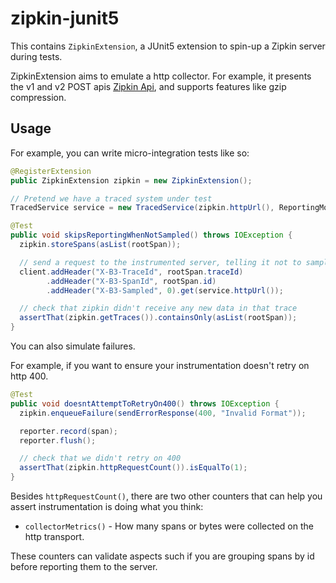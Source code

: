 # zipkin-junit5

This contains `ZipkinExtension`, a JUnit5 extension to spin-up a Zipkin server during tests.

ZipkinExtension aims to emulate a http collector. For example, it presents
the v1 and v2 POST apis [Zipkin Api](http://openzipkin.github.io/zipkin-api/#/), and
supports features like gzip compression.

Usage
------

For example, you can write micro-integration tests like so:

```java
@RegisterExtension
public ZipkinExtension zipkin = new ZipkinExtension();

// Pretend we have a traced system under test
TracedService service = new TracedService(zipkin.httpUrl(), ReportingMode.FLUSH_EVERY);

@Test
public void skipsReportingWhenNotSampled() throws IOException {
  zipkin.storeSpans(asList(rootSpan));

  // send a request to the instrumented server, telling it not to sample.
  client.addHeader("X-B3-TraceId", rootSpan.traceId)
        .addHeader("X-B3-SpanId", rootSpan.id)
        .addHeader("X-B3-Sampled", 0).get(service.httpUrl());

  // check that zipkin didn't receive any new data in that trace
  assertThat(zipkin.getTraces()).containsOnly(asList(rootSpan));
}
```

You can also simulate failures.

For example, if you want to ensure your instrumentation doesn't retry on http 400.

```java
@Test
public void doesntAttemptToRetryOn400() throws IOException {
  zipkin.enqueueFailure(sendErrorResponse(400, "Invalid Format"));

  reporter.record(span);
  reporter.flush();

  // check that we didn't retry on 400
  assertThat(zipkin.httpRequestCount()).isEqualTo(1);
}
```

Besides `httpRequestCount()`, there are two other counters that can
help you assert instrumentation is doing what you think:

* `collectorMetrics()` - How many spans or bytes were collected on the http transport.

These counters can validate aspects such if you are grouping spans by id
before reporting them to the server.

